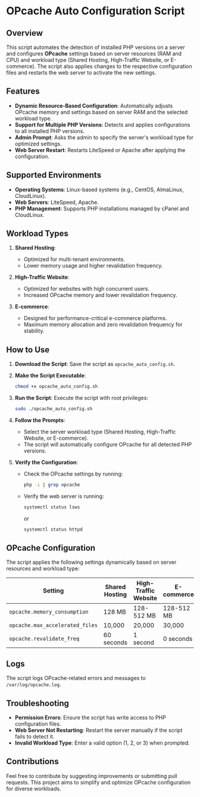 # OPcache Auto Configuration Script

## Overview
This script automates the detection of installed PHP versions on a server and configures **OPcache** settings based on server resources (RAM and CPU) and workload type (Shared Hosting, High-Traffic Website, or E-commerce). The script also applies changes to the respective configuration files and restarts the web server to activate the new settings.

## Features
- **Dynamic Resource-Based Configuration**: Automatically adjusts OPcache memory and settings based on server RAM and the selected workload type.
- **Support for Multiple PHP Versions**: Detects and applies configurations to all installed PHP versions.
- **Admin Prompt**: Asks the admin to specify the server's workload type for optimized settings.
- **Web Server Restart**: Restarts LiteSpeed or Apache after applying the configuration.

## Supported Environments
- **Operating Systems**: Linux-based systems (e.g., CentOS, AlmaLinux, CloudLinux).
- **Web Servers**: LiteSpeed, Apache.
- **PHP Management**: Supports PHP installations managed by cPanel and CloudLinux.

## Workload Types
1. **Shared Hosting**:
   - Optimized for multi-tenant environments.
   - Lower memory usage and higher revalidation frequency.

2. **High-Traffic Website**:
   - Optimized for websites with high concurrent users.
   - Increased OPcache memory and lower revalidation frequency.

3. **E-commerce**:
   - Designed for performance-critical e-commerce platforms.
   - Maximum memory allocation and zero revalidation frequency for stability.

## How to Use
1. **Download the Script**:
   Save the script as `opcache_auto_config.sh`.

2. **Make the Script Executable**:
   ```bash
   chmod +x opcache_auto_config.sh
   ```

3. **Run the Script**:
   Execute the script with root privileges:
   ```bash
   sudo ./opcache_auto_config.sh
   ```

4. **Follow the Prompts**:
   - Select the server workload type (Shared Hosting, High-Traffic Website, or E-commerce).
   - The script will automatically configure OPcache for all detected PHP versions.

5. **Verify the Configuration**:
   - Check the OPcache settings by running:
     ```bash
     php -i | grep opcache
     ```
   - Verify the web server is running:
     ```bash
     systemctl status lsws
     ```
     or
     ```bash
     systemctl status httpd
     ```

## OPcache Configuration
The script applies the following settings dynamically based on server resources and workload type:

| Setting                     | Shared Hosting | High-Traffic Website | E-commerce |
|-----------------------------|----------------|-----------------------|------------|
| `opcache.memory_consumption` | 128 MB         | 128-512 MB           | 128-512 MB |
| `opcache.max_accelerated_files` | 10,000         | 20,000               | 30,000     |
| `opcache.revalidate_freq`   | 60 seconds     | 1 second             | 0 seconds  |

## Logs
The script logs OPcache-related errors and messages to `/var/log/opcache.log`.

## Troubleshooting
- **Permission Errors**: Ensure the script has write access to PHP configuration files.
- **Web Server Not Restarting**: Restart the server manually if the script fails to detect it.
- **Invalid Workload Type**: Enter a valid option (1, 2, or 3) when prompted.

## Contributions
Feel free to contribute by suggesting improvements or submitting pull requests. This project aims to simplify and optimize OPcache configuration for diverse workloads.


